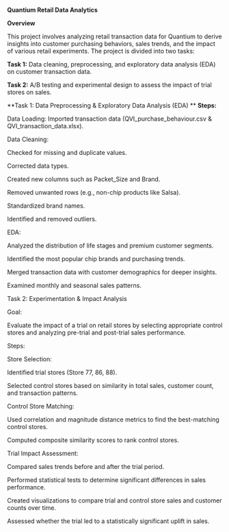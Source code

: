 **Quantium Retail Data Analytics**

**Overview**

This project involves analyzing retail transaction data for Quantium to derive insights into customer purchasing behaviors, sales trends, and the impact of various retail experiments. The project is divided into two tasks:

**Task 1:** Data cleaning, preprocessing, and exploratory data analysis (EDA) on customer transaction data.

**Task 2:** A/B testing and experimental design to assess the impact of trial stores on sales.

**Task 1: Data Preprocessing & Exploratory Data Analysis (EDA)
**
**Steps:**

Data Loading: Imported transaction data (QVI_purchase_behaviour.csv & QVI_transaction_data.xlsx).

Data Cleaning:

Checked for missing and duplicate values.

Corrected data types.

Created new columns such as Packet_Size and Brand.

Removed unwanted rows (e.g., non-chip products like Salsa).

Standardized brand names.

Identified and removed outliers.

EDA:

Analyzed the distribution of life stages and premium customer segments.

Identified the most popular chip brands and purchasing trends.

Merged transaction data with customer demographics for deeper insights.

Examined monthly and seasonal sales patterns.

Task 2: Experimentation & Impact Analysis

Goal:

Evaluate the impact of a trial on retail stores by selecting appropriate control stores and analyzing pre-trial and post-trial sales performance.

Steps:

Store Selection:

Identified trial stores (Store 77, 86, 88).

Selected control stores based on similarity in total sales, customer count, and transaction patterns.

Control Store Matching:

Used correlation and magnitude distance metrics to find the best-matching control stores.

Computed composite similarity scores to rank control stores.

Trial Impact Assessment:

Compared sales trends before and after the trial period.

Performed statistical tests to determine significant differences in sales performance.

Created visualizations to compare trial and control store sales and customer counts over time.

Assessed whether the trial led to a statistically significant uplift in sales.
